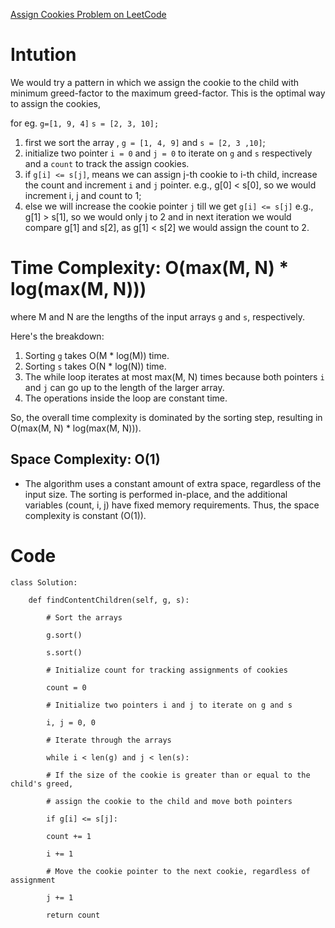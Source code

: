 [Assign Cookies Problem on LeetCode](https://leetcode.com/problems/assign-cookies/)

# Intution
We would try a pattern in which we assign the cookie to the child with minimum greed-factor to the maximum greed-factor. This is the optimal way to assign the cookies,

for eg. `g=[1, 9, 4]` `s = [2, 3, 10];`

1. first we sort the array , `g = [1, 4, 9]` and `s = [2, 3 ,10]`;
2. initialize two pointer `i = 0` and `j = 0` to iterate on `g` and `s` respectively and a `count` to track the assign cookies.
3. if `g[i] <= s[j]`, means we can assign j-th cookie to i-th child, increase the count and increment `i` and `j` pointer. e.g., g[0] < s[0], so we would increment i, j and count to 1;
4. else we will increase the cookie pointer `j` till we get `g[i] <= s[j]` e.g., g[1] > s[1], so we would only j to 2 and in next iteration we would compare g[1] and s[2], as g[1] < s[2] we would assign the count to 2.

# Time Complexity: O(max(M, N) * log(max(M, N)))
where M and N are the lengths of the input arrays `g` and `s`, respectively.

Here's the breakdown:

1. Sorting `g` takes O(M * log(M)) time.
2. Sorting `s` takes O(N * log(N)) time.
3. The while loop iterates at most max(M, N) times because both pointers `i` and `j` can go up to the length of the larger array.
4. The operations inside the loop are constant time.

So, the overall time complexity is dominated by the sorting step, resulting in O(max(M, N) * log(max(M, N))).
## Space Complexity: O(1)

- The algorithm uses a constant amount of extra space, regardless of the input size. The sorting is performed in-place, and the additional variables (count, i, j) have fixed memory requirements. Thus, the space complexity is constant (O(1)).

# Code
```
class Solution:

	def findContentChildren(self, g, s):

		# Sort the arrays
		
		g.sort()
		
		s.sort()
		
		# Initialize count for tracking assignments of cookies
		
		count = 0
		
		# Initialize two pointers i and j to iterate on g and s
		
		i, j = 0, 0
		
		# Iterate through the arrays
		
		while i < len(g) and j < len(s):
		
		# If the size of the cookie is greater than or equal to the child's greed,
		
		# assign the cookie to the child and move both pointers
		
		if g[i] <= s[j]:
		
		count += 1
		
		i += 1
		
		# Move the cookie pointer to the next cookie, regardless of assignment
		
		j += 1
		
		return count
```